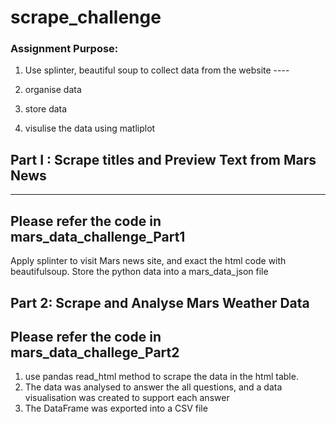 # scrape_challenge

### Assignment Purpose:

1. Use splinter, beautiful soup to collect data from the website ----

2. organise data

3. store data

4. visulise the data using matliplot

## Part I : Scrape titles and Preview Text from Mars News

---

## Please refer the code in mars_data_challenge_Part1

Apply splinter to visit Mars news site, and exact the html code with beautifulsoup.
Store the python data into a mars_data_json file

## Part 2: Scrape and Analyse Mars Weather Data

## Please refer the code in mars_data_challege_Part2

1. use pandas read_html method to scrape the data in the html table.
2. The data was analysed to answer the all questions, and a data visualisation was created to support each answer
3. The DataFrame was exported into a CSV file
